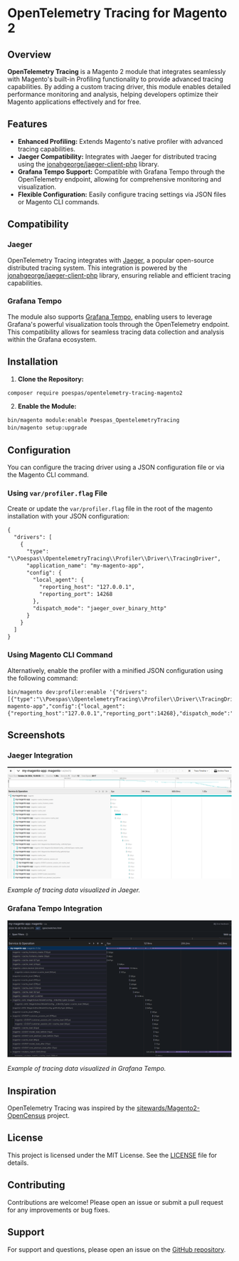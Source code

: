 # OpenTelemetry Tracing for Magento 2

## Overview

**OpenTelemetry Tracing** is a Magento 2 module that integrates seamlessly with Magento's built-in Profiling functionality to provide advanced tracing capabilities. By adding a custom tracing driver, this module enables detailed performance monitoring and analysis, helping developers optimize their Magento applications effectively and for free.

## Features

- **Enhanced Profiling:** Extends Magento's native profiler with advanced tracing capabilities.
- **Jaeger Compatibility:** Integrates with Jaeger for distributed tracing using the [jonahgeorge/jaeger-client-php](https://github.com/jonahgeorge/jaeger-client-php) library.
- **Grafana Tempo Support:** Compatible with Grafana Tempo through the OpenTelemetry endpoint, allowing for comprehensive monitoring and visualization.
- **Flexible Configuration:** Easily configure tracing settings via JSON files or Magento CLI commands.

## Compatibility

### Jaeger

OpenTelemetry Tracing integrates with [Jaeger](https://www.jaegertracing.io/), a popular open-source distributed tracing system. This integration is powered by the [jonahgeorge/jaeger-client-php](https://github.com/jonahgeorge/jaeger-client-php) library, ensuring reliable and efficient tracing capabilities.

### Grafana Tempo

The module also supports [Grafana Tempo](https://grafana.com/oss/tempo/), enabling users to leverage Grafana's powerful visualization tools through the OpenTelemetry endpoint. This compatibility allows for seamless tracing data collection and analysis within the Grafana ecosystem.

## Installation

1. **Clone the Repository:**

```bash
composer require poespas/opentelemetry-tracing-magento2
```

2. **Enable the Module:**

```bash
bin/magento module:enable Poespas_OpentelemetryTracing
bin/magento setup:upgrade
```

## Configuration

You can configure the tracing driver using a JSON configuration file or via the Magento CLI command.

### Using `var/profiler.flag` File

Create or update the `var/profiler.flag` file in the root of the magento installation with your JSON configuration:

```
{
  "drivers": [
    {
      "type": "\\Poespas\\OpentelemetryTracing\\Profiler\\Driver\\TracingDriver",
      "application_name": "my-magento-app",
      "config": {
        "local_agent": {
          "reporting_host": "127.0.0.1",
          "reporting_port": 14268
        },
        "dispatch_mode": "jaeger_over_binary_http"
      }
    }
  ]
}
```

### Using Magento CLI Command

Alternatively, enable the profiler with a minified JSON configuration using the following command:

```
bin/magento dev:profiler:enable '{"drivers":[{"type":"\\Poespas\\OpentelemetryTracing\\Profiler\\Driver\\TracingDriver","application_name":"my-magento-app","config":{"local_agent":{"reporting_host":"127.0.0.1","reporting_port":14268},"dispatch_mode":"jaeger_over_binary_http"}}]}'
```

## Screenshots

### Jaeger Integration

![Jaeger Dashboard](.github/images/jaeger-screenshot.png)

*Example of tracing data visualized in Jaeger.*

### Grafana Tempo Integration

![Grafana Tempo Dashboard](.github/images/grafana-tempo-screenshot.png)

*Example of tracing data visualized in Grafana Tempo.*

## Inspiration

OpenTelemetry Tracing was inspired by the [sitewards/Magento2-OpenCensus](https://github.com/sitewards/Magento2-OpenCensus) project.

## License

This project is licensed under the MIT License. See the [LICENSE](LICENSE) file for details.

## Contributing

Contributions are welcome! Please open an issue or submit a pull request for any improvements or bug fixes.

## Support

For support and questions, please open an issue on the [GitHub repository](https://github.com/poespas/opentelemetry-tracing-magento2/issues).
